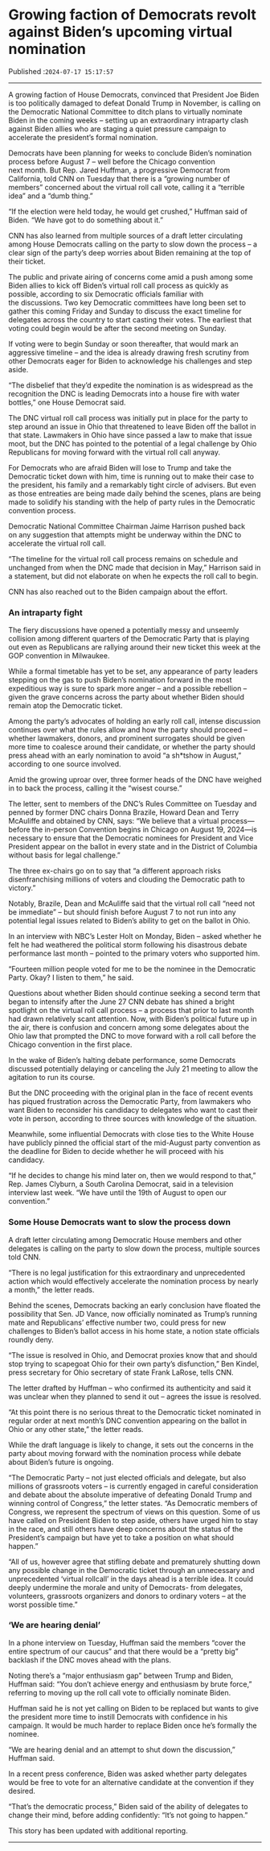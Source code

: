 # Growing faction of Democrats revolt against Biden’s upcoming virtual nomination

Published :`2024-07-17 15:17:57`

---

A growing faction of House Democrats, convinced that President Joe Biden is too politically damaged to defeat Donald Trump in November, is calling on the Democratic National Committee to ditch plans to virtually nominate Biden in the coming weeks – setting up an extraordinary intraparty clash against Biden allies who are staging a quiet pressure campaign to accelerate the president’s formal nomination.

Democrats have been planning for weeks to conclude Biden’s nomination process before August 7 – well before the Chicago convention next month. But Rep. Jared Huffman, a progressive Democrat from California, told CNN on Tuesday that there is a “growing number of members” concerned about the virtual roll call vote, calling it a “terrible idea” and a “dumb thing.”

“If the election were held today, he would get crushed,” Huffman said of Biden. “We have got to do something about it.”

CNN has also learned from multiple sources of a draft letter circulating among House Democrats calling on the party to slow down the process – a clear sign of the party’s deep worries about Biden remaining at the top of their ticket.

The public and private airing of concerns come amid a push among some Biden allies to kick off Biden’s virtual roll call process as quickly as possible, according to six Democratic officials familiar with the discussions. Two key Democratic committees have long been set to gather this coming Friday and Sunday to discuss the exact timeline for delegates across the country to start casting their votes. The earliest that voting could begin would be after the second meeting on Sunday.

If voting were to begin Sunday or soon thereafter, that would mark an aggressive timeline – and the idea is already drawing fresh scrutiny from other Democrats eager for Biden to acknowledge his challenges and step aside.

“The disbelief that they’d expedite the nomination is as widespread as the recognition the DNC is leading Democrats into a house fire with water bottles,” one House Democrat said.

The DNC virtual roll call process was initially put in place for the party to step around an issue in Ohio that threatened to leave Biden off the ballot in that state. Lawmakers in Ohio have since passed a law to make that issue moot, but the DNC has pointed to the potential of a legal challenge by Ohio Republicans for moving forward with the virtual roll call anyway.

For Democrats who are afraid Biden will lose to Trump and take the Democratic ticket down with him, time is running out to make their case to the president, his family and a remarkably tight circle of advisers. But even as those entreaties are being made daily behind the scenes, plans are being made to solidify his standing with the help of party rules in the Democratic convention process.

Democratic National Committee Chairman Jaime Harrison pushed back on any suggestion that attempts might be underway within the DNC to accelerate the virtual roll call.

“The timeline for the virtual roll call process remains on schedule and unchanged from when the DNC made that decision in May,” Harrison said in a statement, but did not elaborate on when he expects the roll call to begin.

CNN has also reached out to the Biden campaign about the effort.

### An intraparty fight

The fiery discussions have opened a potentially messy and unseemly collision among different quarters of the Democratic Party that is playing out even as Republicans are rallying around their new ticket this week at the GOP convention in Milwaukee.

While a formal timetable has yet to be set, any appearance of party leaders stepping on the gas to push Biden’s nomination forward in the most expeditious way is sure to spark more anger – and a possible rebellion – given the grave concerns across the party about whether Biden should remain atop the Democratic ticket.

Among the party’s advocates of holding an early roll call, intense discussion continues over what the rules allow and how the party should proceed – whether lawmakers, donors, and prominent surrogates should be given more time to coalesce around their candidate, or whether the party should press ahead with an early nomination to avoid “a sh*tshow in August,” according to one source involved.

Amid the growing uproar over, three former heads of the DNC have weighed in to back the process, calling it the “wisest course.”

The letter, sent to members of the DNC’s Rules Committee on Tuesday and penned by former DNC chairs Donna Brazile, Howard Dean and Terry McAuliffe and obtained by CNN, says: “We believe that a virtual process—before the in-person Convention begins in Chicago on August 19, 2024—is necessary to ensure that the Democratic nominees for President and Vice President appear on the ballot in every state and in the District of Columbia without basis for legal challenge.”

The three ex-chairs go on to say that “a different approach risks disenfranchising millions of voters and clouding the Democratic path to victory.”

Notably, Brazile, Dean and McAuliffe said that the virtual roll call “need not be immediate” – but should finish before August 7 to not run into any potential legal issues related to Biden’s ability to get on the ballot in Ohio.

In an interview with NBC’s Lester Holt on Monday, Biden – asked whether he felt he had weathered the political storm following his disastrous debate performance last month – pointed to the primary voters who supported him.

“Fourteen million people voted for me to be the nominee in the Democratic Party. Okay? I listen to them,” he said.

Questions about whether Biden should continue seeking a second term that began to intensify after the June 27 CNN debate has shined a bright spotlight on the virtual roll call process – a process that prior to last month had drawn relatively scant attention. Now, with Biden’s political future up in the air, there is confusion and concern among some delegates about the Ohio law that prompted the DNC to move forward with a roll call before the Chicago convention in the first place.

In the wake of Biden’s halting debate performance, some Democrats discussed potentially delaying or canceling the July 21 meeting to allow the agitation to run its course.

But the DNC proceeding with the original plan in the face of recent events has piqued frustration across the Democratic Party, from lawmakers who want Biden to reconsider his candidacy to delegates who want to cast their vote in person, according to three sources with knowledge of the situation.

Meanwhile, some influential Democrats with close ties to the White House have publicly pinned the official start of the mid-August party convention as the deadline for Biden to decide whether he will proceed with his candidacy.

“If he decides to change his mind later on, then we would respond to that,” Rep. James Clyburn, a South Carolina Democrat, said in a television interview last week. “We have until the 19th of August to open our convention.”

### Some House Democrats want to slow the process down

A draft letter circulating among Democratic House members and other delegates is calling on the party to slow down the process, multiple sources told CNN.

“There is no legal justification for this extraordinary and unprecedented action which would effectively accelerate the nomination process by nearly a month,” the letter reads.

Behind the scenes, Democrats backing an early conclusion have floated the possibility that Sen. JD Vance, now officially nominated as Trump’s running mate and Republicans’ effective number two, could press for new challenges to Biden’s ballot access in his home state, a notion state officials roundly deny.

“The issue is resolved in Ohio, and Democrat proxies know that and should stop trying to scapegoat Ohio for their own party’s disfunction,” Ben Kindel, press secretary for Ohio secretary of state Frank LaRose, tells CNN.

The letter drafted by Huffman – who confirmed its authenticity and said it was unclear when they planned to send it out – agrees the issue is resolved.

“At this point there is no serious threat to the Democratic ticket nominated in regular order at next month’s DNC convention appearing on the ballot in Ohio or any other state,” the letter reads.

While the draft language is likely to change, it sets out the concerns in the party about moving forward with the nomination process while debate about Biden’s future is ongoing.

“The Democratic Party – not just elected officials and delegate, but also millions of grassroots voters – is currently engaged in careful consideration and debate about the absolute imperative of defeating Donald Trump and winning control of Congress,” the letter states. “As Democratic members of Congress, we represent the spectrum of views on this question. Some of us have called on President Biden to step aside, others have urged him to stay in the race, and still others have deep concerns about the status of the President’s campaign but have yet to take a position on what should happen.”

“All of us, however agree that stifling debate and prematurely shutting down any possible change in the Democratic ticket through an unnecessary and unprecedented ‘virtual rollcall’ in the days ahead is a terrible idea. It could deeply undermine the morale and unity of Democrats- from delegates, volunteers, grassroots organizers and donors to ordinary voters – at the worst possible time.”

### ‘We are hearing denial’

In a phone interview on Tuesday, Huffman said the members “cover the entire spectrum of our caucus” and that there would be a “pretty big” backlash if the DNC moves ahead with the plans.

Noting there’s a “major enthusiasm gap” between Trump and Biden, Huffman said: “You don’t achieve energy and enthusiasm by brute force,” referring to moving up the roll call vote to officially nominate Biden.

Huffman said he is not yet calling on Biden to be replaced but wants to give the president more time to instill Democrats with confidence in his campaign. It would be much harder to replace Biden once he’s formally the nominee.

“We are hearing denial and an attempt to shut down the discussion,” Huffman said.

In a recent press conference, Biden was asked whether party delegates would be free to vote for an alternative candidate at the convention if they desired.

“That’s the democratic process,” Biden said of the ability of delegates to change their mind, before adding confidently: “It’s not going to happen.”

This story has been updated with additional reporting.

---

